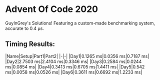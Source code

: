 # Advent Of Code 2020
GuyInGrey's Solutions!
Featuring a custom-made benchmarking system, accurate to 0.4 μs.

## Timing Results:
|Name|Setup|Part1|Part2|
|-|-|
|Day1|0.1265 ms|0.0356 ms|0.7187 ms|
|Day2|2.7503 ms|2.4104 ms|0.3346 ms|
|Day3|0.2584 ms|0.0244 ms|0.0854 ms|
|Day4|0.3413 ms|0.6705 ms|1.4411 ms|
|Day5|0.542 ms|0.0058 ms|0.0526 ms|
|Day6|0.3611 ms|0.6692 ms|1.2233 ms|
